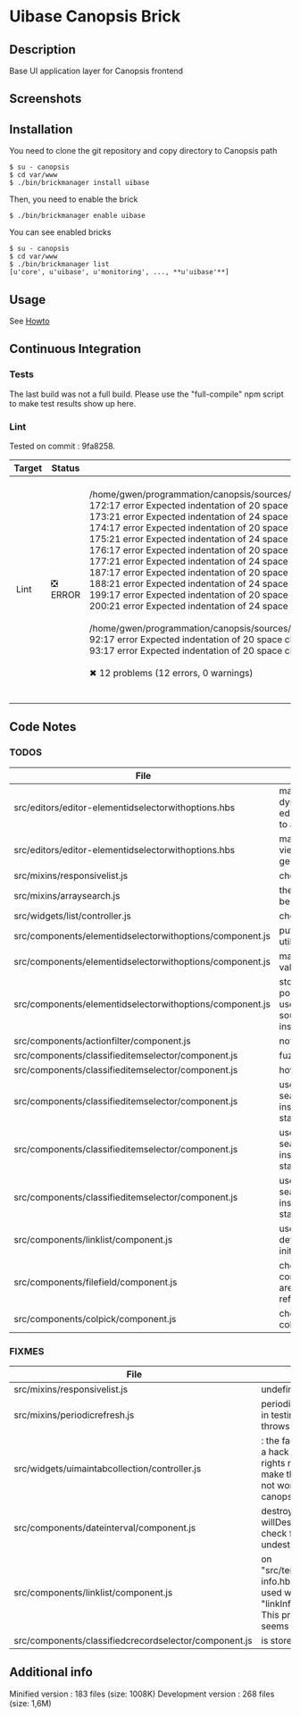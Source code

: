 # Uibase Canopsis Brick

## Description

Base UI application layer for Canopsis frontend

## Screenshots



## Installation

You need to clone the git repository and copy directory to Canopsis path

    $ su - canopsis 
    $ cd var/www
    $ ./bin/brickmanager install uibase

Then, you need to enable the brick

    $ ./bin/brickmanager enable uibase

You can see enabled bricks

    $ su - canopsis
    $ cd var/www
    $ ./bin/brickmanager list
    [u'core', u'uibase', u'monitoring', ..., **u'uibase'**]

## Usage

See [Howto](https://git.canopsis.net/canopsis-ui-bricks/uibase/blob/master/doc/index.rst)

## Continuous Integration

### Tests

The last build was not a full build. Please use the "full-compile" npm script to make test results show up here.

### Lint

Tested on commit : 9fa8258.

| Target | Status | Log |
| ------ | ------ | --- |
| Lint   | :negative_squared_cross_mark: ERROR | <br>/home/gwen/programmation/canopsis/sources/webcore/src/canopsis/uibase/src/components/contextselector/component.js<br>  172:17  error  Expected indentation of 20 space characters but found 16  indent<br>  173:21  error  Expected indentation of 24 space characters but found 20  indent<br>  174:17  error  Expected indentation of 20 space characters but found 16  indent<br>  175:21  error  Expected indentation of 24 space characters but found 20  indent<br>  176:17  error  Expected indentation of 20 space characters but found 16  indent<br>  177:21  error  Expected indentation of 24 space characters but found 20  indent<br>  187:17  error  Expected indentation of 20 space characters but found 16  indent<br>  188:21  error  Expected indentation of 24 space characters but found 20  indent<br>  199:17  error  Expected indentation of 20 space characters but found 16  indent<br>  200:21  error  Expected indentation of 24 space characters but found 20  indent<br><br>/home/gwen/programmation/canopsis/sources/webcore/src/canopsis/uibase/src/components/typedvalue/component.js<br>  92:17  error  Expected indentation of 20 space characters but found 16  indent<br>  93:17  error  Expected indentation of 20 space characters but found 16  indent<br><br>✖ 12 problems (12 errors, 0 warnings)<br><br> |


## Code Notes

### TODOS

| File   | Note   |
|--------|--------|
| src/editors/editor-elementidselectorwithoptions.hbs | manage search in a dynamic way, as an editor property binding to a search method |
| src/editors/editor-elementidselectorwithoptions.hbs | make this doc viewable on the generated doc |
| src/mixins/responsivelist.js | check if still used |
| src/mixins/arraysearch.js | these checks should be asserts |
| src/widgets/list/controller.js | check if useless or not |
| src/components/elementidselectorwithoptions/component.js | put this on a dedicated util |
| src/components/elementidselectorwithoptions/component.js | manage default values |
| src/components/elementidselectorwithoptions/component.js | stop using polymorphicTypeKey, use sourceMappingKeys instead |
| src/components/actionfilter/component.js | not used yet |
| src/components/classifieditemselector/component.js | fuzzy search |
| src/components/classifieditemselector/component.js | hover effect |
| src/components/classifieditemselector/component.js | use searchmethodsregistry instead of plain old static code |
| src/components/classifieditemselector/component.js | use searchmethodsregistry instead of plain old static code |
| src/components/classifieditemselector/component.js | use searchmethodsregistry instead of plain old static code |
| src/components/linklist/component.js | use the container defined in the initializer |
| src/components/filefield/component.js | check if all the component property are still used, and refactor if needed |
| src/components/colpick/component.js | check to destroy colpick |


### FIXMES

| File   | Note   |
|--------|--------|
| src/mixins/responsivelist.js | undefined |
| src/mixins/periodicrefresh.js | periodicrefresh deactivated in testing mode because it throws global failures |
| src/widgets/uimaintabcollection/controller.js |: the factory "widgetbase" is a hack to make the canopsis rights reopen work. But it make the view "app_header" not working without the canopsis-rights brick |
| src/components/dateinterval/component.js | destroy the Jquery plugin at willDestroyElement, and check for possible undestroyed event bindings |
| src/components/linklist/component.js | on "src/templates/actionbutton-info.hbs", the component is used with the "linkInfoPattern" property. This property does not seems relevant anymore. |
| src/components/classifiedcrecordselector/component.js | is store destroyed? |


## Additional info

Minified version : 183 files (size: 1008K)
Development version : 268 files (size: 1,6M)
